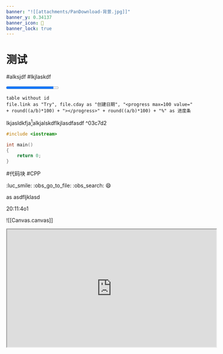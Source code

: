 ```yaml
---
banner: "![[attachments/PanDownload-背景.jpg]]"
banner_y: 0.34137
banner_icon: 🤩
banner_lock: true
---
```


# 测试
#alksjdf #lkjlaskdf 

<progress max=100 value=90></progress>

```dataview
table without id
file.link as "Try", file.cday as "创建日期", "<progress max=100 value=" + round((a/b)*100) + "></progress>" + round((a/b)*100) + "%" as 进度条
```

lkjasldkfja[^1]alkjalskdflkjlasdfasdf
^03c7d2

```cpp
#include <iostream>

int main()
{
	return 0;
}
```
#代码块 #CPP

[^1]: lkjlasdflkajsdf

:luc_smile: :obs_go_to_file: :obs_search: :smile:

as
asdfljklasd

20:11:4o1

![[Canvas.canvas]]

<iframe width="560" height="315" src="https://www.bilibili.com/" />

我是一个好人，你可不要污蔑我！

ljsdflkj

asdfasdf
asdfas

azsdf

```start-multi-column
ID: ID_aj4f
number of columns: 2
largest column: standard
border: off
shadow: off
```

> [!note]+ 笔记
> 
> asdf

--- end-column ---

> [!summary]+ 摘要
> 
> asldk

=== end-multi-column

![[ZhiXi/测试 2023.01.21 17.27.11.png]][[ZhiXi/测试 2023.01.21 17.27.11.zxm| :luc_edit: Edit it.]]
#图 #脑图

![[随手记/剧本杀]]

$\lim_{n \to + \infty} \sum_{0}^{n} x \left ( n \right ) = \int_{0}^{+ \infty} x \left ( n \right )$

$$
\lim_{n \to + \infty} \sum_{0}^{n} x \left ( n \right ) = \int_{0}^{+ \infty} x \left ( n \right )
$$

# A

## B

### C

#### D

##### E

###### F

> [!multi-column]
> 
> > [!tip]+ 试试 Task
> > 
> > - [x] 1
> > - [ ] 2
> > - [ ] 3
> 
> > [!blank]
> > 
> > # 大标题
> > 
> > - [ ] First
> > - [x] Second
> > - [ ] Third
> 
> > [!blank]
> > - 一
> > - 二
> > - 三

```mermaid
flowchart TB
a-->b
```

lkjsadf  

![[attachments/PanDownload-背景.jpg]]fggjhfghjhf

$$
\begin{vmatrix}
1 &2 &3 \\ 
4 &5 &6 \\
7 &8 &9
\end{vmatrix}
$$

[list2mermaid]
- a
	- b
		- c
		- d
	- e
		- f
		- g

[list2mdtab]
- 表格
	- 
		| asdfklj | asdfjk | alskdjf | asdf  |asdf| asdf |
		|:-------:|:------:|:-------:|:-----:|:---------:|:----:|
		|  asdfa  | asdfas | asdfasd | asdf  | llkjalsdf | asdf |
		|  fgkjy  |  kuh   |   kg    | gjhgj |   jhkjh   |  kh  |
		|   kjl   |  lkj   |   lkj   |  lkj  |   hgjkg   |  kl  |
- 思维导图
	- [list2mermaid]
		- a
			- b
				- c
				- d
				- e
			- f
				- g
				- h
				- i
			- j
				- k
				- l
				- m
- 图片
	- ![[attachments/测试 2023.02.14-1.jpg]]

![[Excalidraw/测试's Excalidraw 2023.02.14 14.52.49.svg]]%%[[Excalidraw/测试's Excalidraw 2023.02.14 14.52.49.md|🖋 Edit in Excalidraw]], and the [[Excalidraw/测试's Excalidraw 2023.02.14 14.52.49.dark.svg|dark exported image]]%%

```markmap
- a
	- b
		- c
		- d
		- e
	- f
		- g
		- h
		- i
	- j
		- k
		- l
		- m
```

$\overline{X} n$ 

> [!chatgpt]+ Yes
> 
> Good

[![[Excalidraw/测试's Excalidraw 2023.02.14 14.52.49.svg]]](https://www.baidu.com)

- asdf
	- laksjdf
	- lkasjdf
- lajksdlf
	- lkjsdf
	- lkjasdf

1. lkajsdf
	1. lkjsdf
	2. lkasdf
	3. ljksdf
2. lajksdf
	1. kljasdf
	2. ljksdf
3. ljasdflk
	1. lkjasdf
	2. asdf
	3. kljsf

